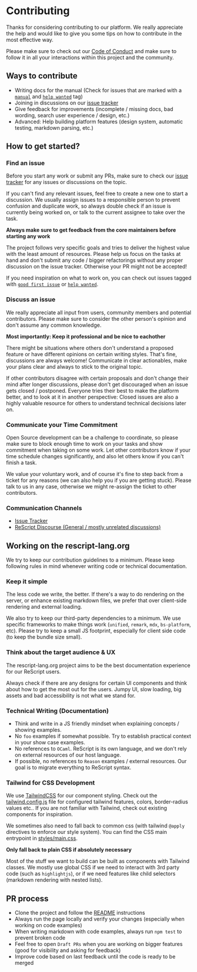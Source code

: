 # Contributing

Thanks for considering contributing to our platform. We really appreciate the help and would like to give you some tips on how to contribute in the most effective way.

Please make sure to check out our [Code of Conduct](CODE_OF_CONDUCT.md) and make sure to follow it in all your interactions within this project and the community.

## Ways to contribute

- Writing docs for the manual (Check for issues that are marked with a [`manual`](https://github.com/reason-association/rescript-lang.org/issues?q=is%3Aissue+is%3Aopen+label%3A"manual") and [`help wanted`](https://github.com/reason-association/rescript-lang.org/issues?q=is%3Aissue+is%3Aopen+label%3A"help+wanted") tag)
- Joining in discussions on our [issue tracker](https://github.com/reason-association/rescript-lang.org/issues)
- Give feedback for improvements (incomplete / missing docs, bad wording,
  search user experience / design, etc.)
- Advanced: Help building platform features (design system, automatic testing, markdown parsing, etc.)

## How to get started?

### Find an issue

Before you start any work or submit any PRs, make sure to check our [issue tracker](https://github.com/reason-association/rescript-lang.org/issues) for any issues or discussions on the topic.

If you can't find any relevant issues, feel free to create a new one to start a discussion. We usually assign issues to a responsible person to prevent confusion and duplicate work, so always double check if an issue is currently being worked on, or talk to the current assignee to take over the task.

**Always make sure to get feedback from the core maintainers before starting any work**

The project follows very specific goals and tries to deliver the highest value with the least amount of resources. Please help us focus on the tasks at hand and don't submit any code / bigger refactorings without any proper discussion on the issue tracker. Otherwise your PR might not be accepted!

If you need inspiration on what to work on, you can check out issues tagged with [`good first issue`](https://github.com/reason-association/rescript-lang.org/issues?q=is%3Aissue+is%3Aopen+label%3A"good+first+issue") or [`help wanted`](https://github.com/reason-association/rescript-lang.org/issues?q=is%3Aissue+is%3Aopen+label%3A"help+wanted").

### Discuss an issue

We really appreciate all input from users, community members and potential contributors. Please make sure to consider the other person's opinion and don't assume any common knowledge.

**Most importantly: Keep it professional and be nice to eachother**

There might be situations where others don't understand a proposed feature or have different opinions on certain writing styles. That's fine, discussions are always welcome! Communicate in clear actionables, make your plans clear and always to stick to the original topic.

If other contributors disagree with certain proposals and don't change their mind after longer discussions, please don't get discouraged when an issue gets closed / postponed. Everyone tries their best to make the platform better, and to look at it in another perspective: Closed issues are also a highly valuable resource for others to understand technical decisions later on.

### Communicate your Time Commitment

Open Source development can be a challenge to coordinate, so please make sure to block enough time to work on your tasks and show commitment when taking on some work. Let other contributors know if your time schedule changes significantly, and also let others know if you can't finish a task.

We value your voluntary work, and of course it's fine to step back from a ticket for any reasons (we can also help you if you are getting stuck). Please talk to us in any case, otherwise we might re-assign the ticket to other contributors.

### Communication Channels

- [Issue Tracker](https://github.com/reason-association/rescript-lang.org/issues)
- [ReScript Discourse (General / mostly unrelated discussions)](http://forum.rescript-lang.org)

## Working on the rescript-lang.org

We try to keep our contribution guidelines to a minimum. Please keep following rules in mind whenever writing code or technical documentation.

### Keep it simple

The less code we write, the better. If there's a way to do rendering on the server, or enhance existing markdown files, we prefer that over client-side rendering and external loading.

We also try to keep our third-party dependencies to a minimum. We use specific frameworks to make things work (`unified`, `remark`, `mdx`, `bs-platform`, etc).  Please try to keep a small JS footprint, especially for client side code (to keep the bundle size small).

### Think about the target audience & UX

The rescript-lang.org project aims to be the best documentation experience for our ReScript users.

Always check if there are any designs for certain UI components and think about how to get the most out for the users. Jumpy UI, slow loading, big assets and bad accessibility is not what we stand for.

### Technical Writing (Documentation)

- Think and write in a JS friendly mindset when explaining concepts / showing examples.
- No `foo` examples if somewhat possible. Try to establish practical context in your show case examples.
- No references to `OCaml`. ReScript is its own language, and we don't rely on external resources of our host language.
- If possible, no references to `Reason` examples / external resources. Our goal is to migrate everything to ReScript syntax.

### Tailwind for CSS Development

We use [TailwindCSS](https://tailwindcss.com) for our component styling. Check out the [tailwind.config.js](tailwind.config.js) file for configured tailwind features, colors, border-radius values etc..  If you are not familiar with Tailwind, check out existing components for inspiration.

We sometimes also need to fall back to common css (with tailwind `@apply` directives to enforce our style system). You can find the CSS main entrypoint in [styles/main.css](styles/main.css).

**Only fall back to plain CSS if absolutely necessary**

Most of the stuff we want to build can be built as components with Tailwind classes. We mostly use global CSS if we need to interact with 3rd party code (such as `highlightjs`), or if we need features like child selectors (markdown rendering with nested lists).

## PR process

- Clone the project and follow the [README](README.md) instructions
- Always run the page locally and verify your changes (especially when working on code examples)
- When writing markdown with code examples, always run `npm test` to prevent broken code
- Feel free to open `Draft PRs` when you are working on bigger features (good for visibility and asking for feedback)
- Improve code based on last feedback until the code is ready to be merged
